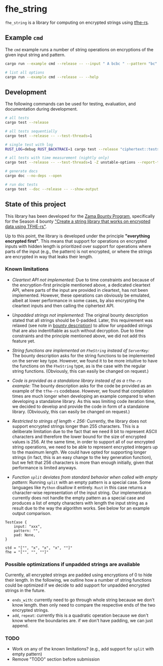 # fhe_string

`fhe_string` is a library for computing on encrypted strings using [tfhe-rs](https://github.com/zama-ai/tfhe-rs).

## Example `cmd`

The `cmd` example runs a number of string operations on encryptions of the given input string and pattern.
```bash
cargo run --example cmd --release -- --input " A bcbc " --pattern "bc"

# list all options
cargo run --example cmd --release -- --help
```

## Development

The following commands can be used for testing, evaluation, and documentation during development.
```bash
# all tests
cargo test --release

# all tests sequentially
cargo test --release -- --test-threads=1

# single test with log
RUST_LOG=debug RUST_BACKTRACE=1 cargo test --release "ciphertext::tests::insert::add" -- --nocapture --exact

# all tests with time measurement (nightly only)
cargo test --release -- --test-threads=1 -Z unstable-options --report-time

# generate docs
cargo doc --no-deps --open

# run doc tests
cargo test --doc --release -- --show-output
```

## State of this project

This library has been developed for the [Zama Bounty Program](https://github.com/zama-ai/bounty-program), specifically for the Season 4 bounty ["Create a string library that works on encrypted data using TFHE-rs"](https://github.com/zama-ai/bounty-program/issues/80).

Up to this point, the library is developed under the principle **"everything encrypted first"**. This means that support for operations on encrypted inputs with hidden length is prioritized over support for operations where parts of the input (e.g., the pattern) is not encrypted, or where the strings are encrypted in way that leaks their length.

### Known limitations

- *Cleartext API not implemented:* Due to time constraints and because of the encryption-first principle mentioned above, a dedicated cleartext API, where parts of the input are provided in cleartext, has not been implemented. However, these operations can obviously be emulated, albeit at lower performance in some cases, by also encrypting the cleartext inputs and then calling the ciphertext API.

- *Unpadded strings not implemented:* The original bounty description stated that all strings should be 0-padded. Later, this requirement was relaxed (see note in [bounty description](https://github.com/zama-ai/bounty-program/issues/80)) to allow for unpadded strings that are also indentifiable as such without decryption. Due to time constraints and the principle mentioned above, we did not add this feature yet.

- *String functions are implemented on `FheString` instead of `ServerKey`:* The bounty description asks for the string functions to be implemented on the server key type. However, we found it to be more intuitive to have the functions on the `FheString` type, as is the case with the regular string functions. (Obviously, this can easily be changed on request.)

- *Code is provided as a standalone library instead of as a `tfhe-rs` example:* The bounty description asks for the code be provided as an example of the `tfhe-rs` codebase. However, we found that compilation times are much longer when developing an example compared to when developing a standalone library. As this was limiting code iteration time, we decided to develop and provide the code in form of a standalone library. (Obviously, this can easily be changed on request.)

- *Restricted to strings of length < 256:* Currently, the library does not support encrypted strings longer than 255 characters. This is a deliberate limitation due to the fact that we need 8 bit to represent ASCII characters and therefore the lower bound for the size of encrypted values is 256. At the same time, in order to support all of our encrypted string operations, we need to be able to represent encrypted integers up to the maximum length. We could have opted for supporting longer strings (in fact, this is an easy change to the key generation function), but we felt that 256 characters is more than enough initially, given that performance is limited anyways.

- *Function `split` deviates from standard behavior when called with empty pattern*: Running `split` with an empty pattern is a special case. Some languages like `Python` disallow it entirely. `Rust` in this case returns a character-wise representation of the input string. Our implementation currently does not handle the empty pattern as a special case and produces a list of empty characters with length the input string as a result due to the way the algorithm works. See below for an example output comparison.
```
TestCase {
    input: "xxx",
    pattern: "",
    pad: None,
}

std = "["", "x", "x", "x", ""]"
fhe = "["", "", ""]"
```

### Possible optimizations if unpadded strings are available

Currently, all encrypted strings are padded using encryptions of 0 to hide their length.
In the following, we outline how a number of string functions could be optimized if we decide to add support for unpadded encrypted strings in the future.

- `ends_with`: currently need to go through whole string because we don't know
  length. then only need to compare the respective ends of the two encrypted
  strings.
- `add`, `repeat`: currently this is a quadratic operation because we don't know
  where the boundaries are. if we don't have padding, we can just append.

### TODO
- Work on any of the known limitations? (e.g., add support for `split` with empty pattern)
- Remove "TODO" section before submission
